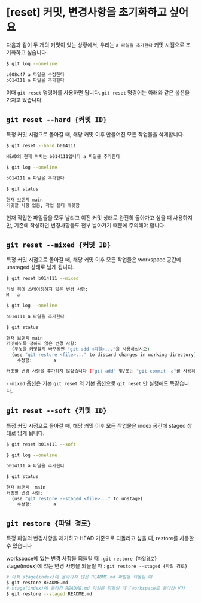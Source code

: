 # [reset] 커밋, 변경사항을 초기화하고 싶어요

다음과 같이 두 개의 커밋이 있는 상황에서, 우리는 `a 파일을 추가한다` 커밋 시점으로 초기화하고 싶습니다.

```bash
$ git log --oneline

c008c47 a 파일을 수정한다
b014111 a 파일을 추가한다
```

이때 `git reset` 명령어를 사용하면 됩니다. `git reset` 명령어는 아래와 같은 옵션을 가지고 있습니다.

## `git reset --hard {커밋 ID}`

특정 커밋 시점으로 돌아갈 때, 해당 커밋 이후 만들어진 모든 작업물을 삭제합니다.

```bash
$ git reset --hard b014111 

HEAD의 현재 위치는 b014111입니다 a 파일을 추가한다

$ git log --oneline

b014111 a 파일을 추가한다

$ git status

현재 브랜치 main
커밋할 사항 없음, 작업 폴더 깨끗함
```

현재 작업한 파일들을 모두 날리고 이전 커밋 상태로 완전히 돌아가고 싶을 때 사용하지만, 기존에 작성하던 변경사항들도 전부 날아가기 때문에 주의해야 합니다. 



## `git reset --mixed {커밋 ID}`

특정 커밋 시점으로 돌아갈 때, 해당 커밋 이후 모든 작업물은 workspace 공간에 unstaged 상태로 남게 됩니다.

```bash
$ git reset b014111 --mixed

리셋 뒤에 스테이징하지 않은 변경 사항:
M	a

$ git log --oneline

b014111 a 파일을 추가한다

$ git status

현재 브랜치 main
커밋하도록 정하지 않은 변경 사항:
  (무엇을 커밋할지 바꾸려면 "git add <파일>..."을 사용하십시오)
  (use "git restore <file>..." to discard changes in working directory)
	수정함:        a

커밋할 변경 사항을 추가하지 않았습니다 ("git add" 및/또는 "git commit -a"를 사용하십시오)
```

`--mixed` 옵션은 기본 `git reset` 의 기본 옵션으로 `git reset` 만 실행해도 똑같습니다.



## `git reset --soft {커밋 ID}`

특정 커밋 시점으로 돌아갈 때, 해당 커밋 이후 모든 작업물은 index 공간에 staged 상태로 남게 됩니다.

```bash
$ git reset b014111 --soft

$ git log --oneline

b014111 a 파일을 추가한다

$ git status

현재 브랜치  main
커밋할 변경 사항:
  (use "git restore --staged <file>..." to unstage)
	수정함:        a
```

## `git restore {파일 경로}`
특정 파일의 변경사항을 제거하고 HEAD 기준으로 되돌리고 싶을 때, restore를 사용할 수 있습니다

workspace에 있는 변경 사항을 되돌릴 때 : `git restore {파일경로}`  
stage(index)에 있는 변경 사항을 되돌릴 때 : `git restore --staged {파일 경로}`

```bash
# 아직 stage(index)에 올라가지 않은 README.md 파일을 되돌릴 때  
$ git restore README.md
# stage(index)에 올라간 README.md 파일을 되돌릴 때 (workspace로 돌아갑니다) 
$ git restore --staged README.md
```
